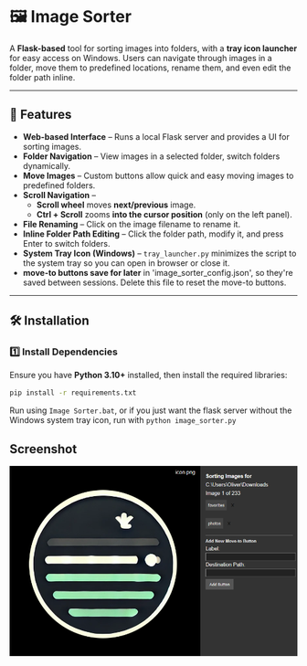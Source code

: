# 🖼️ Image Sorter

A **Flask-based** tool for sorting images into folders, with a **tray icon launcher** for easy access on Windows. Users can navigate through images in a folder, move them to predefined locations, rename them, and even edit the folder path inline. 

---

## 🚀 Features

- **Web-based Interface** – Runs a local Flask server and provides a UI for sorting images.
- **Folder Navigation** – View images in a selected folder, switch folders dynamically.
- **Move Images** – Custom buttons allow quick and easy moving images to predefined folders.
- **Scroll Navigation** –  
  - **Scroll wheel** moves **next/previous** image.  
  - **Ctrl + Scroll** zooms **into the cursor position** (only on the left panel).  
- **File Renaming** – Click on the image filename to rename it.
- **Inline Folder Path Editing** – Click the folder path, modify it, and press Enter to switch folders.
- **System Tray Icon (Windows)** – `tray_launcher.py` minimizes the script to the system tray so you can open in browser or close it.
- **move-to buttons save for later** in 'image_sorter_config.json', so they're saved between sessions. Delete this file to reset the move-to buttons.
---

## 🛠️ Installation

### **1️⃣ Install Dependencies**
Ensure you have **Python 3.10+** installed, then install the required libraries:

```sh
pip install -r requirements.txt
```
Run using `Image Sorter.bat`, or if you just want the flask server without the Windows system tray icon, run with `python image_sorter.py`
## Screenshot
![alt text](screenshot-1.png)
